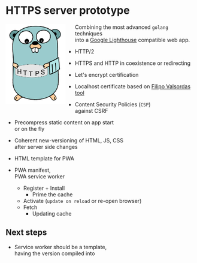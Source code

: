 # HTTPS server prototype

<img src="./app-bucket/img/mascot.webp" style="float: left; width:8%; min-width: 160px; max-width: 22%; margin-right:5%; margin-bottom: 2%;"> 

Combining the most advanced `golang` techniques  
into a [Google Lighthouse](https://github.com/GoogleChrome/Lighthouse) compatible web app.

* HTTP/2

* HTTPS and HTTP in coexistence or redirecting

* Let's encrypt certification

* Localhost certificate based on [Filipo Valsordas tool](https://github.com/FiloSottile/mkcert)

* Content Security Policies (`CSP`)  
  against CSRF

* Precompress static content on app start  
  or on the fly

* Coherent new-versioning of HTML, JS, CSS  
  after server side changes

* HTML template for PWA

* PWA manifest,  
  PWA service worker
  * Register + Install
    * Prime the cache
  * Activate (`update on reload` or re-open browser)
  * Fetch
    * Updating cache

## Next steps

* Service worker should be a template,  
having the version compiled into
